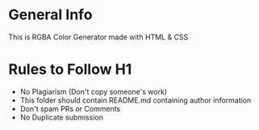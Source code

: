 # General Info

This is RGBA Color Generator made with HTML & CSS

# Rules to Follow H1
* No Plagiarism (Don't copy someone's work)
* This folder should contain README.md containing author information
* Don't spam PRs or Comments
* No Duplicate submission
